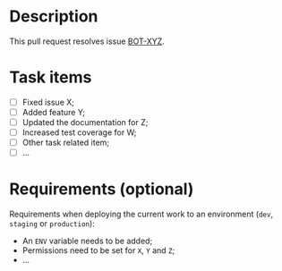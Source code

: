 <!--
Use the following title format: [BOT-XYZ] <brief description>
-->

# Description

This pull request resolves issue [BOT-XYZ](https://github.com/tiagojpdias/literacia-financeira-bot/issues/XYZ).

# Task items

- [ ] Fixed issue X;
- [ ] Added feature Y;
- [ ] Updated the documentation for Z;
- [ ] Increased test coverage for W;
- [ ] Other task related item;
- [ ] ...

# Requirements (optional)

Requirements when deploying the current work to an environment (`dev`, `staging` or `production`):

- An `ENV` variable needs to be added;
- Permissions need to be set for `X`, `Y` and `Z`;
- ...
